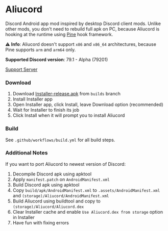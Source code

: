 # Aliucord
Discord Android app mod inspired by desktop Discord client mods. Unlike other mods, you don't need to rebuild full apk on PC, because Aliucord is hooking at the runtime using [Pine](https://github.com/canyie/pine) hook framework.

⚠ **Info**: Aliucord doesn't support `x86` and `x86_64` architectures, because Pine supports `arm` and `arm64` only.

**Supported Discord version**: 79.1 - Alpha (79201)

[Support Server](https://discord.gg/EsNDvBaHVU)

### Download
1. Download [Installer-release.apk](https://github.com/Aliucord/Aliucord/raw/builds/Installer-release.apk) from `builds` branch
2. Install Installer app
3. Open Installer app, click Install, leave Download option (recommended)
4. Wait for Installer to finish its job
5. Click Install when it will prompt you to install Aliucord

### Build
See `.github/workflows/build.yml` for all build steps.

### Additional Notes
If you want to port Aliucord to newest version of Discord:
1. Decompile Discord apk using apktool
2. Apply `manifest.patch` on `AndroidManifest.xml`
3. Build Discord apk using apktool
4. Copy `build/apk/AndroidManifest.xml` to `.assets/AndroidManifest.xml` and `(storage)/Aliucord/AndroidManifest.xml`
5. Build Aliucord using buildtool and copy to `(storage)/Aliucord/Aliucord.dex`
6. Clear Installer cache and enable `Use Aliucord.dex from storage` option in Installer
7. Have fun with fixing errors
